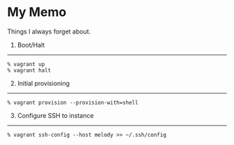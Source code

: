 My Memo
=======

Things I always forget about.

1. Boot/Halt
------------

    % vagrant up
    % vagrant halt

2. Initial provisioning
-----------------------

    % vagrant provision --provision-with=shell

3. Configure SSH to instance
----------------------------

    % vagrant ssh-config --host melody >> ~/.ssh/config
